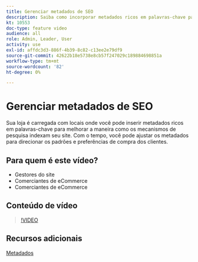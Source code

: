```yaml
---
title: Gerenciar metadados de SEO
description: Saiba como incorporar metadados ricos em palavras-chave para melhorar a maneira como os mecanismos de pesquisa indexam seu site.
kt: 10553
doc-type: feature video
audience: all
role: Admin, Leader, User
activity: use
exl-id: affdc3d3-886f-4b39-8c82-c13ee2e79df9
source-git-commit: 42622b18e5738e8cb57f247029c189884698851a
workflow-type: tm+mt
source-wordcount: '82'
ht-degree: 0%

---
```


# Gerenciar metadados de SEO

Sua loja é carregada com locais onde você pode inserir metadados ricos em palavras-chave para melhorar a maneira como os mecanismos de pesquisa indexam seu site. Com o tempo, você pode ajustar os metadados para direcionar os padrões e preferências de compra dos clientes.

## Para quem é este vídeo?

- Gestores do site
- Comerciantes de eCommerce
- Comerciantes de eCommerce

## Conteúdo de vídeo

>[!VIDEO](https://video.tv.adobe.com/v/343750?quality=12&learn=on)

## Recursos adicionais

[Metadados](https://docs.magento.com/user-guide/marketing/meta-data.html)
